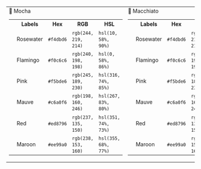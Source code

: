 <table>
  <tr>
    <td>
      <!-- Mocha Palette Table -->
      🌿 Mocha
      <table>
        <tr>
          <th></th>
          <th>Labels</th>
          <th>Hex</th>
          <th>RGB</th>
          <th>HSL</th>
        </tr>
        <tr>
          <td><img src="assets/palette/circles/mocha_rosewater.png" width="23"/></td>
          <td>Rosewater</td>
          <td><code>#f4dbd6</code></td>
          <td><code>rgb(244, 219, 214)</code></td>
          <td><code>hsl(10, 58%, 90%)</code></td>
        </tr>
        <tr>
          <td><img src="assets/palette/circles/mocha_flamingo.png" width="23"/></td>
          <td>Flamingo</td>
          <td><code>#f0c6c6</code></td>
          <td><code>rgb(240, 198, 198)</code></td>
          <td><code>hsl(0, 58%, 86%)</code></td>
        </tr>
        <tr>
          <td><img src="assets/palette/circles/mocha_pink.png" width="23"/></td>
          <td>Pink</td>
          <td><code>#f5bde6</code></td>
          <td><code>rgb(245, 189, 230)</code></td>
          <td><code>hsl(316, 74%, 85%)</code></td>
        </tr>
        <tr>
          <td><img src="assets/palette/circles/mocha_mauve.png" width="23"/></td>
          <td>Mauve</td>
          <td><code>#c6a0f6</code></td>
          <td><code>rgb(198, 160, 246)</code></td>
          <td><code>hsl(267, 83%, 80%)</code></td>
        </tr>
        <tr>
          <td><img src="assets/palette/circles/mocha_red.png" width="23"/></td>
          <td>Red</td>
          <td><code>#ed8796</code></td>
          <td><code>rgb(237, 135, 150)</code></td>
          <td><code>hsl(351, 74%, 73%)</code></td>
        </tr>
        <tr>
          <td><img src="assets/palette/circles/mocha_maroon.png" width="23"/></td>
          <td>Maroon</td>
          <td><code>#ee99a0</code></td>
          <td><code>rgb(238, 153, 160)</code></td>
          <td><code>hsl(355, 68%, 77%)</code></td>
        </tr>
        <!-- Add more rows for Mocha colors -->
      </table>
    </td>
    <td>
      <!-- Macchiato Palette Table -->
      🌺 Macchiato
      <table>
        <tr>
          <th></th>
          <th>Labels</th>
          <th>Hex</th>
          <th>RGB</th>
          <th>HSL</th>
        </tr>
        <tr>
          <td><img src="assets/palette/circles/macchiato_rosewater.png" width="23"/></td>
          <td>Rosewater</td>
          <td><code>#f4dbd6</code></td>
          <td><code>rgb(244, 219, 214)</code></td>
          <td><code>hsl(10, 58%, 90%)</code></td>
        </tr>
        <tr>
          <td><img src="assets/palette/circles/macchiato_flamingo.png" width="23"/></td>
          <td>Flamingo</td>
          <td><code>#f0c6c6</code></td>
          <td><code>rgb(240, 198, 198)</code></td>
          <td><code>hsl(0, 58%, 86%)</code></td>
        </tr>
        <tr>
          <td><img src="assets/palette/circles/macchiato_pink.png" width="23"/></td>
          <td>Pink</td>
          <td><code>#f5bde6</code></td>
          <td><code>rgb(245, 189, 230)</code></td>
          <td><code>hsl(316, 74%, 85%)</code></td>
        </tr>
        <tr>
          <td><img src="assets/palette/circles/macchiato_mauve.png" width="23"/></td>
          <td>Mauve</td>
          <td><code>#c6a0f6</code></td>
          <td><code>rgb(198, 160, 246)</code></td>
          <td><code>hsl(267, 83%, 80%)</code></td>
        </tr>
        <tr>
          <td><img src="assets/palette/circles/macchiato_red.png" width="23"/></td>
          <td>Red</td>
          <td><code>#ed8796</code></td>
          <td><code>rgb(237, 135, 150)</code></td>
          <td><code>hsl(351, 74%, 73%)</code></td>
        </tr>
        <tr>
          <td><img src="assets/palette/circles/macchiato_maroon.png" width="23"/></td>
          <td>Maroon</td>
          <td><code>#ee99a0</code></td>
          <td><code>rgb(238, 153, 160)</code></td>
          <td><code>hsl(355, 68%, 77%)</code></td>
        </tr>
        <!-- Add more rows for Macchiato colors -->
      </table>
    </td>
  </tr>
</table>
